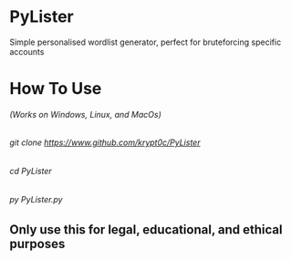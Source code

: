 # PyLister
Simple personalised wordlist generator, perfect for bruteforcing specific accounts

# How To Use
###### (Works on Windows, Linux, and MacOs)
###### git clone https://www.github.com/krypt0c/PyLister
###### cd PyLister
###### py PyLister.py

## Only use this for legal, educational, and ethical purposes
